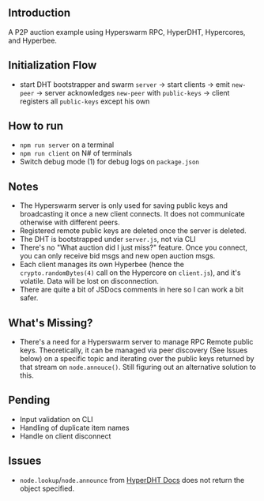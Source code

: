 ## Introduction
A P2P auction example using Hyperswarm RPC, HyperDHT, Hypercores, and Hyperbee.

## Initialization Flow
 - start DHT bootstrapper and swarm `server` -> start clients -> emit `new-peer` -> server acknowledges `new-peer` with `public-keys` -> client registers all `public-keys` except his own

## How to run
 - `npm run server` on a terminal
 - `npm run client` on N# of terminals
 - Switch debug mode (1) for debug logs on `package.json`

## Notes
 - The Hyperswarm server is only used for saving public keys and broadcasting it once a new client connects. It does not communicate otherwise with different peers.
 - Registered remote public keys are deleted once the server is deleted.
 - The DHT is bootstrapped under `server.js`, not via CLI
 - There's no "What auction did I just miss?" feature. Once you connect, you can only receive bid msgs and new open auction msgs.
 - Each client manages its own Hyperbee (hence the `crypto.randomBytes(4)` call on the Hypercore on `client.js`), and it's volatile. Data will be lost on disconnection.
 - There are quite a bit of JSDocs comments in here so I can work a bit safer.

## What's Missing?
 - There's a need for a Hyperswarm server to manage RPC Remote public keys. Theoretically, it can be managed via peer discovery (See Issues below) on a specific topic and iterating over the public keys returned by that stream on `node.annouce()`. Still figuring out an alternative solution to this.

## Pending
 - Input validation on CLI
 - Handling of duplicate item names
 - Handle on client disconnect

## Issues
 - `node.lookup`/`node.announce` from [HyperDHT Docs](https://docs.holepunch.to/building-blocks/hyperdht#additional-peer-discovery) does not return the object specified.
